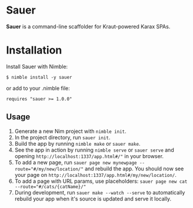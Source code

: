 # Sauer

**Sauer** is a command-line scaffolder for Kraut-powered Karax SPAs.


# Installation

Install Sauer with Nimble:

```
$ nimble install -y sauer
```

or add to your .nimble file:

```
requires "sauer >= 1.0.0"
```


## Usage

1. Generate a new Nim project with `nimble init`.
2. In the project directory, run `sauer init`.
3. Build the app by running `nimble make` or `sauer make`.
4. See the app in action by running `nimble serve` or `sauer serve` and opening `http://localhost:1337/app.html#/"` in your browser.
5. To add a new page, run `sauer page new mynewpage --route="#/my/new/location/"` and rebuild the app. You should now see your page on `http://localhost:1337/app.html#/my/new/location/`.
6. To add a page with URL params, use placeholders: `sauer page new cat --route="#/cats/{catName}/"`
7. During development, run `sauer make --watch --serve` to automatically rebuild your app when it's source is updated and serve it locally.

